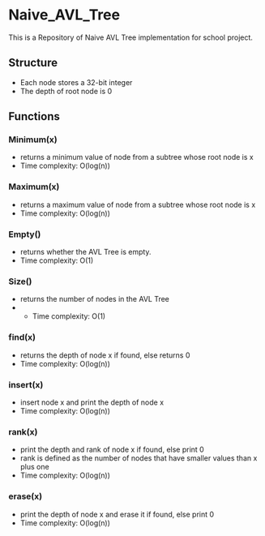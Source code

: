 # Naive_AVL_Tree
This is a Repository of Naive AVL Tree implementation for school project. 
## Structure
* Each node stores a 32-bit integer      
* The depth of root node is 0    
## Functions
### Minimum(x)
* returns a minimum value of node from a subtree whose root node is x    
* Time complexity: O(log(n))     
### Maximum(x)
* returns a maximum value of node from a subtree whose root node is x     
* Time complexity: O(log(n))     
### Empty()
* returns whether the AVL Tree is empty.    
* Time complexity: O(1)    
### Size()
* returns the number of nodes in the AVL Tree    
* * Time complexity: O(1)    
### find(x)
* returns the depth of node x if found, else returns 0    
* Time complexity: O(log(n))    
### insert(x)
* insert node x and print the depth of node x    
* Time complexity: O(log(n))     
### rank(x)
* print the depth and rank of node x if found, else print 0     
* rank is defined as the number of nodes that have smaller values than x plus one     
* Time complexity: O(log(n))
### erase(x)     
* print the depth of node x and erase it if found, else print 0     
* Time complexity: O(log(n))     

